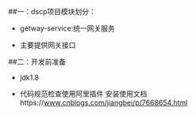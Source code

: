 ##一：dscp项目模块划分：
   
   * getway-service:统一网关服务
       
   * 主要提供网关接口
   
##二：开发前准备
   
   * jdk1.8
     
   * 代码规范检查使用阿里插件
      安装使用文档https://www.cnblogs.com/jiangbei/p/7668654.html


